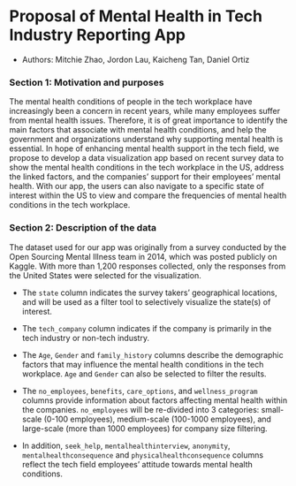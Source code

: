 # Proposal of Mental Health in Tech Industry Reporting App

* Authors: Mitchie Zhao, Jordon Lau, Kaicheng Tan, Daniel Ortiz

### Section 1: Motivation and purposes 

The mental health conditions of people in the tech workplace have increasingly been a concern in recent years, while many employees suffer from mental health issues. Therefore, it is of great importance to identify the main factors that associate with mental health conditions, and help the government and organizations understand why supporting mental health is essential. In hope of enhancing mental health support in the tech field, we propose to develop a data visualization app based on recent survey data to show the mental health conditions in the tech workplace in the US, address the linked factors, and the companies’ support for their employees’ mental health. With our app, the users can also navigate to a specific state of interest within the US to view and compare the frequencies of mental health conditions in the tech workplace.




### Section 2: Description of the data

The dataset used for our app was originally from a survey conducted by the Open Sourcing Mental Illness team in 2014, which was posted publicly on Kaggle. With more than 1,200 responses collected, only the responses from the United States were selected for the visualization. 

* The `state` column indicates the survey takers’ geographical locations, and will be used as a filter tool to selectively visualize the state(s) of interest. 

* The `tech_company` column indicates if the company is primarily in the tech industry or non-tech industry.

* The `Age`, `Gender` and `family_history` columns describe the demographic factors that may influence the mental health conditions in the tech workplace. `Age` and `Gender` can also be selected to filter the results.

* The `no_employees`, `benefits`, `care_options`,  and `wellness_program` columns provide information about factors affecting mental health within the companies. `no_employees` will be re-divided into 3 categories: small-scale (0-100 employees), medium-scale (100-1000 employees), and large-scale (more than 1000 employees) for company size filtering. 

* In addition, `seek_help`, `mentalhealthinterview`, `anonymity`, `mentalhealthconsequence` and `physicalhealthconsequence` columns reflect the tech field employees’ attitude towards mental health conditions. 

